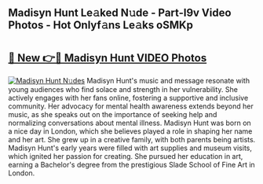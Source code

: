 ## Madisyn Hunt Le𝚊ked N𝚞de - Part-I9v Video Photos - Hot Onlyf𝚊ns Le𝚊ks oSMKp

# <h2><a href="http://ac3762.deff.icu/?id=Madisyn+Hunt">🔗 New 👉🔴 Madisyn Hunt VIDEO Photos</a></h2>

[![Madisyn Hunt N𝚞des](https://i.imgur.com/rIISA9y.gif)](http://ac3762.deff.icu/?id=Madisyn+Hunt)
Madisyn Hunt's music and message resonate with young audiences who find solace and strength in her vulnerability. She actively engages with her fans online, fostering a supportive and inclusive community. Her advocacy for mental health awareness extends beyond her music, as she speaks out on the importance of seeking help and normalizing conversations about mental illness. Madisyn Hunt was born on a nice day in London, which she believes played a role in shaping her name and her art. She grew up in a creative family, with both parents being artists. Madisyn Hunt's early years were filled with art supplies and museum visits, which ignited her passion for creating. She pursued her education in art, earning a Bachelor's degree from the prestigious Slade School of Fine Art in London.
